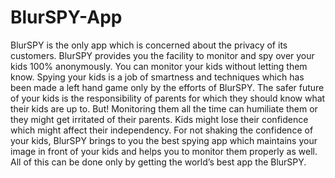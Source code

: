 # BlurSPY-App
BlurSPY is the only app which is concerned about the privacy of its customers. BlurSPY provides you the facility to monitor and spy over your kids 100% anonymously. You can monitor your kids without letting them know. Spying your kids is a job of smartness and techniques which has been made a left hand game only by the efforts of BlurSPY. The safer future of your kids is the responsibility of parents for which they should know what their kids are up to. But! Monitoring them all the time can humiliate them or they might get irritated of their parents. Kids might lose their confidence which might affect their independency. For not shaking the confidence of your kids, BlurSPY brings to you the best spying app which maintains your image in front of your kids and helps you to monitor them properly as well. All of this can be done only by getting the world’s best app the BlurSPY.
